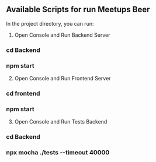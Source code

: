 

## Available Scripts for run Meetups Beer 

In the project directory, you can run:

1. Open Console and Run Backend Server 
### cd Backend
### npm start

2. Open Console and Run Frontend Server
### cd frontend
### npm start

3. Open Console and Run Tests Backend
### cd Backend
### npx mocha ./tests --timeout 40000

